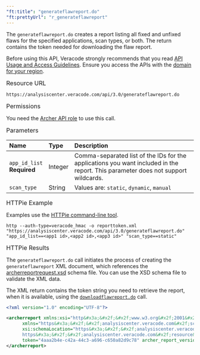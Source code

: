 ```yaml
---
"ft:title": "generateflawreport.do"
"ft:prettyUrl": "r_generateflawreport"
---
```

The `generateflawreport.do` creates a report listing all fixed and unfixed flaws for the specified applications, scan types, or both. The return contains the token needed for downloading the flaw report.

Before using this API, Veracode strongly recommends that you read [API Usage and Access Guidelines](https://docs.veracode.com/r/c_API_usage_guidelines). Ensure you access the APIs with the [domain for your region](https://docs.veracode.com/r/Region_Domains_for_Veracode_APIs).

<p><span style="font-size: medium;">Resource URL</span></p>

`https://analysiscenter.veracode.com/api/3.0/generateflawreport.do`

<p><span style="font-size: medium;">Permissions</span></p>

You need the [Archer API role](https://docs.veracode.com/r/c_API_roles_details) to use this call.

<p><span style="font-size: medium;">Parameters</span></p>

| Name                          | Type    | Description                                                                                                                      |
|:------------------------------|:--------|:---------------------------------------------------------------------------------------------------------------------------------|
| `app_id_list`<br>**Required** | Integer | Comma-separated list of the IDs for the applications you want included in the report. This parameter does not support wildcards. |
| `scan_type`                   | String  | Values are: `static`, `dynamic`, `manual`                                                                                        |

<p><span style="font-size: medium;">HTTPie Example</span></p>

Examples use the [HTTPie command-line tool](https://docs.veracode.com/r/c_httpie_tool).

```shell
http --auth-type=veracode_hmac -o reporttoken.xml "https://analysiscenter.veracode.com/api/3.0/generateflawreport.do" "app_id_list==<app1 id>,<app2 id>,<app3 id>" "scan_type==static"
```

<p><span style="font-size: medium;">HTTPie Results</span></p>

The `generateflawreport.do` call initiates the process of creating the `generateflawreport` XML document, which references the [archerreportrequest.xsd](https://analysiscenter.veracode.com/resource/1.0/archerreportrequest.xsd) schema file. You can use the XSD schema file to validate the XML data.

The XML return contains the token string you need to retrieve the report, when it is available, using the [`downloadflawreport.do`](03_downloadflawreport_do.md#) call.

```xml
<?xml version="1.0" encoding="UTF-8"?>

<archerreport xmlns:xsi="http&#x3a;&#x2f;&#x2f;www.w3.org&#x2f;2001&#x2f;XMLSchema-instance" 
      xmlns="https&#x3a;&#x2f;&#x2f;analysiscenter.veracode.com&#x2f;schema&#x2f;1.0&#x2f;archerapi" 
      xsi:schemaLocation="https&#x3a;&#x2f;&#x2f;analysiscenter.veracode.com&#x2f;schema&#x2f;1.0&#x2f;archerapi 
      https&#x3a;&#x2f;&#x2f;analysiscenter.veracode.com&#x2f;resource&#x2f;1.0&#x2f;archerreportrequest.xsd" 
      token="4aaa2b4e-c42a-44c3-a696-c650a82d9c78" archer_report_version="3.0">
</archerreport>
```